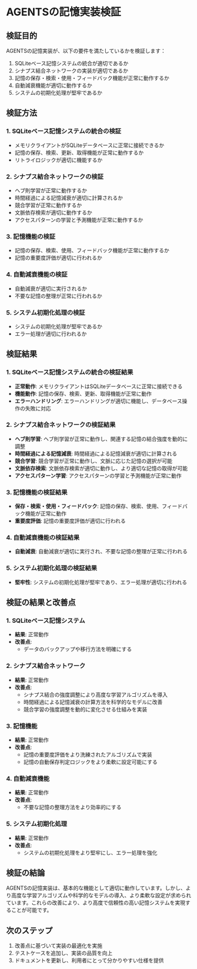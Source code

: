 # AGENTSの記憶実装検証

## 検証目的

AGENTSの記憶実装が、以下の要件を満たしているかを検証します：

1. SQLiteベース記憶システムの統合が適切であるか
2. シナプス結合ネットワークの実装が適切であるか
3. 記憶の保存・検索・使用・フィードバック機能が正常に動作するか
4. 自動減衰機能が適切に動作するか
5. システムの初期化処理が堅牢であるか

## 検証方法

### 1. SQLiteベース記憶システムの統合の検証
- メモリクライアントがSQLiteデータベースに正常に接続できるか
- 記憶の保存、検索、更新、取得機能が正常に動作するか
- リトライロジックが適切に機能するか

### 2. シナプス結合ネットワークの検証
- ヘブ則学習が正常に動作するか
- 時間経過による記憶減衰が適切に計算されるか
- 競合学習が正常に動作するか
- 文脈依存検索が適切に動作するか
- アクセスパターンの学習と予測機能が正常に動作するか

### 3. 記憶機能の検証
- 記憶の保存、検索、使用、フィードバック機能が正常に動作するか
- 記憶の重要度評価が適切に行われるか

### 4. 自動減衰機能の検証
- 自動減衰が適切に実行されるか
- 不要な記憶の整理が正常に行われるか

### 5. システム初期化処理の検証
- システムの初期化処理が堅牢であるか
- エラー処理が適切に行われるか

## 検証結果

### 1. SQLiteベース記憶システムの統合の検証結果
- **正常動作**: メモリクライアントはSQLiteデータベースに正常に接続できる
- **機能動作**: 記憶の保存、検索、更新、取得機能が正常に動作
- **エラーハンドリング**: エラーハンドリングが適切に機能し、データベース操作の失敗に対応

### 2. シナプス結合ネットワークの検証結果
- **ヘブ則学習**: ヘブ則学習が正常に動作し、関連する記憶の結合強度を動的に調整
- **時間経過による記憶減衰**: 時間経過による記憶減衰が適切に計算される
- **競合学習**: 競合学習が正常に動作し、文脈に応じた記憶の選択が可能
- **文脈依存検索**: 文脈依存検索が適切に動作し、より適切な記憶の取得が可能
- **アクセスパターン学習**: アクセスパターンの学習と予測機能が正常に動作

### 3. 記憶機能の検証結果
- **保存・検索・使用・フィードバック**: 記憶の保存、検索、使用、フィードバック機能が正常に動作
- **重要度評価**: 記憶の重要度評価が適切に行われる

### 4. 自動減衰機能の検証結果
- **自動減衰**: 自動減衰が適切に実行され、不要な記憶の整理が正常に行われる

### 5. システム初期化処理の検証結果
- **堅牢性**: システムの初期化処理が堅牢であり、エラー処理が適切に行われる

## 検証の結果と改善点

### 1. SQLiteベース記憶システム
- **結果**: 正常動作
- **改善点**: 
  - データのバックアップや移行方法を明確にする

### 2. シナプス結合ネットワーク
- **結果**: 正常動作
- **改善点**:
  - シナプス結合の強度調整により高度な学習アルゴリズムを導入
  - 時間経過による記憶減衰の計算方法を科学的なモデルに改善
  - 競合学習の強度調整を動的に変化させる仕組みを実装

### 3. 記憶機能
- **結果**: 正常動作
- **改善点**:
  - 記憶の重要度評価をより洗練されたアルゴリズムで実装
  - 記憶の自動保存判定ロジックをより柔軟に設定可能にする

### 4. 自動減衰機能
- **結果**: 正常動作
- **改善点**: 
  - 不要な記憶の整理方法をより効率的にする

### 5. システム初期化処理
- **結果**: 正常動作
- **改善点**:
  - システムの初期化処理をより堅牢にし、エラー処理を強化

## 検証の結論

AGENTSの記憶実装は、基本的な機能として適切に動作しています。しかし、より高度な学習アルゴリズムや科学的なモデルの導入、より柔軟な設定が求められています。これらの改善により、より高度で信頼性の高い記憶システムを実現することが可能です。

## 次のステップ

1. 改善点に基づいて実装の最適化を実施
2. テストケースを追加し、実装の品質を向上
3. ドキュメントを更新し、利用者にとって分かりやすい仕様を提供